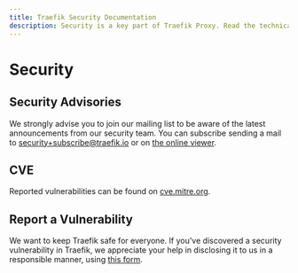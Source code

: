 ```yaml
---
title: Traefik Security Documentation
description: Security is a key part of Traefik Proxy. Read the technical documentation to learn about security advisories, CVE, and how to report a vulnerability.
---
```


# Security

## Security Advisories

We strongly advise you to join our mailing list to be aware of the latest announcements from our security team.
You can subscribe sending a mail to security+subscribe@traefik.io or on [the online viewer](https://groups.google.com/a/traefik.io/forum/#!forum/security).

## CVE

Reported vulnerabilities can be found on 
[cve.mitre.org](https://cve.mitre.org/cgi-bin/cvekey.cgi?keyword=traefik).

## Report a Vulnerability

We want to keep Traefik safe for everyone.
If you've discovered a security vulnerability in Traefik, we appreciate your help in disclosing it to us in a responsible manner, using [this form](https://security.traefik.io).
